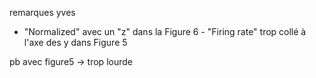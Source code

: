 remarques yves

- "Normalized" avec un "z" dans la Figure 6
\- "Firing rate" trop collé à l'axe des y dans Figure 5

pb avec figure5 -> trop lourde